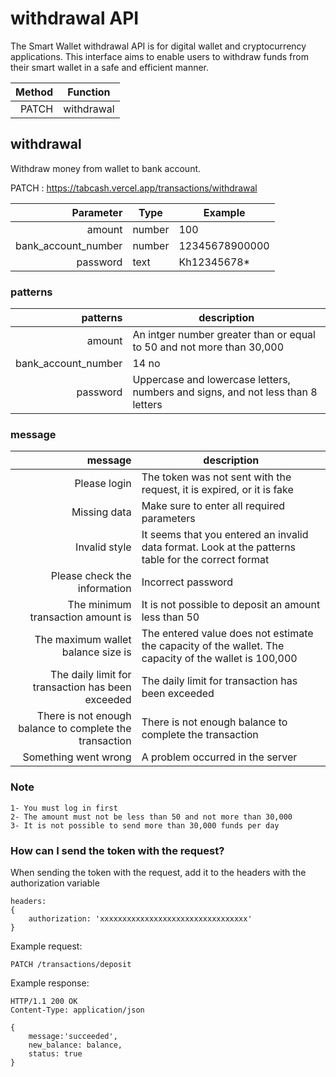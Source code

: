# withdrawal API

The Smart Wallet withdrawal API is for digital wallet and cryptocurrency applications. This interface aims to enable users to withdraw funds from their smart wallet in a safe and efficient manner.

| Method | Function              |
|-------:|-----------------------|
|  PATCH | withdrawal |


## withdrawal

Withdraw money from wallet to bank account.

PATCH :   https://tabcash.vercel.app/transactions/withdrawal

|   Parameter | Type   | Example        |
|------------:|--------|----------------|
|  amount | number | 100            |
|  bank_account_number | number   | 12345678900000 |
|  password | text | Kh12345678*    |

### patterns
|   patterns | description         
|------------:|--------------
|  amount | An intger number greater than or equal to 50 and not more than 30,000            
|  bank_account_number | 14 no          
|  password | Uppercase and lowercase letters, numbers and signs, and not less than 8 letters         


### message
|                                    message | description         
|-------------------------------------------:|--------------
|                               Please login | The token was not sent with the request, it is expired, or it is fake          
|                               Missing data | Make sure to enter all required parameters
|                              Invalid style | It seems that you entered an invalid data format. Look at the patterns table for the correct format          
|                            Please check the information | Incorrect password         
|                             The minimum transaction amount is | It is not possible to deposit an amount less than 50         
|                        The maximum wallet balance size is | The entered value does not estimate the capacity of the wallet. The capacity of the wallet is 100,000         
| The daily limit for transaction has been exceeded | The daily limit for transaction has been exceeded       
|                       There is not enough balance to complete the transaction |  There is not enough balance to complete the transaction   
|                       Something went wrong | A problem occurred in the server  

### Note
```
1- You must log in first
2- The amount must not be less than 50 and not more than 30,000
3- It is not possible to send more than 30,000 funds per day
```

### How can I send the token with the request?
When sending the token with the request, add it to the headers with the authorization variable


```
headers:
{
    authorization: 'xxxxxxxxxxxxxxxxxxxxxxxxxxxxxxxxx'
}
```


Example request:
```
PATCH /transactions/deposit
```
Example response:

```
HTTP/1.1 200 OK
Content-Type: application/json

{
    message:'succeeded',
    new_balance: balance,
    status: true
}
```
